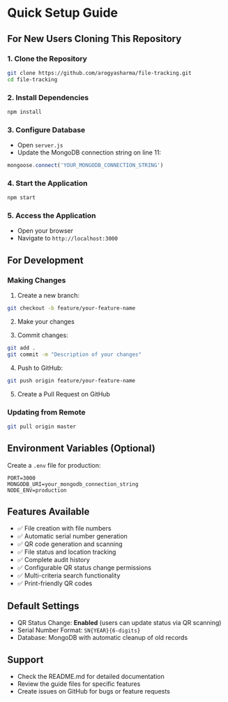 # Quick Setup Guide

## For New Users Cloning This Repository

### 1. Clone the Repository
```bash
git clone https://github.com/arogyasharma/file-tracking.git
cd file-tracking
```

### 2. Install Dependencies
```bash
npm install
```

### 3. Configure Database
- Open `server.js`
- Update the MongoDB connection string on line 11:
```javascript
mongoose.connect('YOUR_MONGODB_CONNECTION_STRING')
```

### 4. Start the Application
```bash
npm start
```

### 5. Access the Application
- Open your browser
- Navigate to `http://localhost:3000`

## For Development

### Making Changes
1. Create a new branch:
```bash
git checkout -b feature/your-feature-name
```

2. Make your changes

3. Commit changes:
```bash
git add .
git commit -m "Description of your changes"
```

4. Push to GitHub:
```bash
git push origin feature/your-feature-name
```

5. Create a Pull Request on GitHub

### Updating from Remote
```bash
git pull origin master
```

## Environment Variables (Optional)
Create a `.env` file for production:
```
PORT=3000
MONGODB_URI=your_mongodb_connection_string
NODE_ENV=production
```

## Features Available
- ✅ File creation with file numbers
- ✅ Automatic serial number generation
- ✅ QR code generation and scanning
- ✅ File status and location tracking
- ✅ Complete audit history
- ✅ Configurable QR status change permissions
- ✅ Multi-criteria search functionality
- ✅ Print-friendly QR codes

## Default Settings
- QR Status Change: **Enabled** (users can update status via QR scanning)
- Serial Number Format: `SN{YEAR}{6-digits}`
- Database: MongoDB with automatic cleanup of old records

## Support
- Check the README.md for detailed documentation
- Review the guide files for specific features
- Create issues on GitHub for bugs or feature requests
